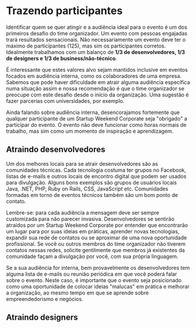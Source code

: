 # Trazendo participantes
Identificar quem se quer atingir e a audiência ideal para o evento é um dos primeiros desafio do time organizador. Um evento com pessoas engajadas trará resultados sensacionais. Não necessariamente um evento deve ter o máximo de participantes (125), mas sim os participantes corretos. Idealmente trabalhamos com um balanço de **1/3 de desenvolvedores, 1/3 de designers e 1/3 de business/não-técnico**. 

É interessante que estes valores alvo sejam mantidos inclusive em eventos focados em audiência interna, como os colaboradores de uma empresa. Sabemos que pode haver dificuldade em atrair alguma audiência específica numa situação assim e nossa recomendação é que o time organizador se preocupe com este desafio desde o início da organização. Uma sugestão é fazer parcerias com universidades, por exemplo. 

Ainda falando sobre audiência interna, desencorajamos fortemente que qualquer participante de um Startup Weekend Corporate seja "obrigado" a participar do evento. O evento não deve funcionar como horas normais de trabalho, mas sim como um momento de inspiração e aprendizagem. 

## Atraindo desenvolvedores
Um dos melhores locais para se atrair desenvolvedores são as comunidades técnicas. Cada tecnologia costuma ter grupos no Facebook, listas de e-mails e outros locais de encontro digital que podem ser usados para divulgação. Alguns bons exemplos são grupos de usuários locais Java, .NET, PHP, Ruby on Rails, CSS, JavaScript etc. Comunidades formadas em torno de eventos técnicos também são um bom ponto de contato.

Lembre-se: para cada audiência a mensagem deve ser sempre customizada para não parecer invasiva. Desenvolvedores se sentirão atraídos por um Startup Weekend Corporate por entender que encontrarão um lugar para por suas ideias em práticas, aprender novas tecnologias, expandir sua rede de contatos ou se aproximar de uma nova oportunidade profissional. Se você ou outros membros do time organizador não tiverem contatos nessas redes, solicite gentilmente que membros já existentes da comunidade façam a divulgação por você, com sua própria linguagem.

Se a sua audiência for interna, bem provavelmente os desenvolvedores tem alguma lista de e-mails ou reunião periódica em que você poderá falar sobre o evento. Neste caso, é importante que o evento seja posicionado como uma oportunidade de colocar ideias "malucas" em prática e melhorar a organização, ao mesmo tempo em que se aprende sobre empreendedorismo e negócios.

## Atraindo designers
